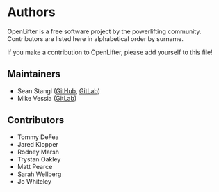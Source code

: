 # Authors

OpenLifter is a free software project by the powerlifting community. Contributors are listed here in alphabetical order by surname.

If you make a contribution to OpenLifter, please add yourself to this file!

## Maintainers

* Sean Stangl ([GitHub](https://github.com/sstangl/), [GitLab](https://gitlab.com/sstangl))
* Mike Vessia ([GitLab](https://gitlab.com/michaelvessia))

## Contributors

* Tommy DeFea
* Jared Klopper
* Rodney Marsh
* Trystan Oakley
* Matt Pearce
* Sarah Wellberg
* Jo Whiteley
